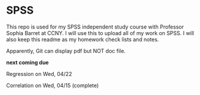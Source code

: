 # SPSS

This repo is used for my SPSS independent study course with Professor Sophia Barret at CCNY.
I will use this to upload all of my work on SPSS.
I will also keep this readme as my homework check lists and notes.

Apparently, Git can display pdf but NOT doc file.

**next coming due**

Regression on Wed, 04/22

Correlation on Wed, 04/15 (complete)
